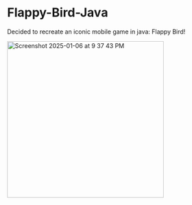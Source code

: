 # Flappy-Bird-Java
Decided to recreate an iconic mobile game in java: Flappy Bird! 

<img width="365" alt="Screenshot 2025-01-06 at 9 37 43 PM" src="https://github.com/user-attachments/assets/f5e9ec21-bf90-4fe5-aab1-a91b56aa9037" />
